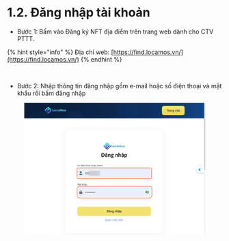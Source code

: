 # 1.2. Đăng nhập tài khoản

* Bước 1: Bấm vào Đăng ký NFT địa điểm trên trang web dành cho CTV PTTT.

{% hint style="info" %}
Địa chỉ web: [https://find.locamos.vn/](https://find.locamos.vn/)
{% endhint %}

<figure><img src="https://images.tango.us/workflows/fedeaaea-52fe-470c-93b3-9c7a520b1551/steps/8b02531f-591f-4cff-985b-d6f6090327f7/703a0017-d466-4284-afe0-842b667a58ee.png?mark-x=840&#x26;mark-y=16&#x26;m64=aHR0cHM6Ly9pbWFnZXMudGFuZ28udXMvc3RhdGljL2JsYW5rLnBuZz9tYXNrPWNvcm5lcnMmYm9yZGVyPTQlMkNGRjc0NDImdz0yODUmaD03NiZmaXQ9Y3JvcCZjb3JuZXItcmFkaXVzPTEw" alt=""><figcaption></figcaption></figure>

* Bước 2: Nhập thông tin đăng nhập gồm e-mail hoặc số điện thoại và mật khẩu rồi bấm đăng nhập

<figure><img src="../../../.gitbook/assets/image (15).png" alt=""><figcaption></figcaption></figure>
